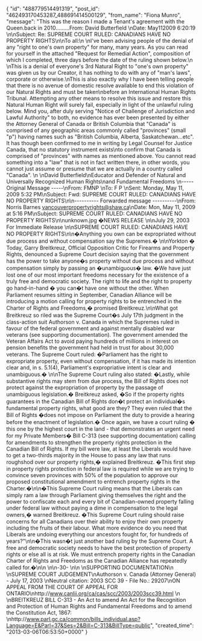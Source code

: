  {
   "id": "488779514491319",
   "post_id": "462493170453287_488691414500129",
   "from_name": "Fiona Munro",
   "message": "This was the reason I made a Tenant's agreement with the Queen.back in 2010.........From: David Butterfield \nDate: May112009 6:20:19 \n\nSubject: Re: SUPREME COURT RULED: CANADIANS HAVE NO PROPERTY RIGHTS\n\nTo all:\n \nI've been advising people of the denial of any \"right to one's own property\" for many, many years. As you can read for yourself in the attached \"Request for Remedial Action\", composition of which I completed, three days before the date of the ruling shown below.\n  \nThis is a denial of everyone's 3rd Natural Right to \"one's own property\" was given us by our Creator, it has nothing to do with any of \"man's laws\", corporate or otherwise.\nThis is also exactly why I have been telling people that there is no avenue of domestic resolve available to end this violation of our Natural Rights and must be taken\nbefore an International Human Rights Tribunal. Attempting any other means to resolve this issue and restore this Natural Human Right will surely fail, especially in light of the unlawful ruling below. Mind you, after duly serving \"Notice of Challenge of Jurisdiction and Lawful Authority\" to both, no evidence has ever been presented by either the Attorney General of Canada or British Columbia that \"Canada\" is comprised of any geographic areas commonly called \"provinces\" (small \"p\") having names such as \"British Columbia, Alberta, Saskatchewan...etc\". It has though been confirmed to me in writing by Legal Counsel for Justice Canada, that no statutory instrument exists\nto confirm that Canada is comprised of \"provinces\" with names as mentioned above. You cannot read something into a \"law\" that is not in fact written there, in other words, you cannot just assume or presume that we are actually in a country called \"Canada\". \n \nDavid Butterfield\nEducator and Defender of Natural and Universally Recognized Human Rights\nand Fundamental Freedoms \n----- Original Message -----\nFrom: FMNP \nTo: F P \nSent: Monday, May 11, 2009 5:32 PM\nSubject: Fwd: SUPREME COURT RULED: CANADIANS HAVE NO PROPERTY RIGHTS\n\n---------- Forwarded message ----------\nFrom: Norris Barnes <vancouverpropertyrights@shaw.ca>\nDate: Mon, May 11, 2009 at 5:16 PM\nSubject: SUPREME COURT RULED: CANADIANS HAVE NO PROPERTY RIGHTS\n\nunknown.jpg �NEWS RELEASE \n\nJuly 29, 2003                                                                                         For Immediate Release \n\nSUPREME COURT RULED: CANADIANS HAVE NO PROPERTY RIGHTS\n\n�Anything you own can be expropriated without due process and without compensation say the Supremes.� \n\nYorkton �  Today, Garry Breitkreuz, Official Opposition Critic for Firearms and Property Rights, denounced a Supreme Court decision saying that the government has the power to take anyone�s property without due process and without compensation simply by passing an �unambiguous� law.  �We have just lost one of our most important freedoms necessary for the existence of a truly free and democratic society.  The right to life and the right to property go hand-in-hand � you can�t have one without the other.  When Parliament resumes sitting in September, Canadian Alliance will be introducing a motion calling for property rights to be entrenched in the Charter of Rights and Freedoms,� promised Breitkreuz.\n\nWhat got Breitkreuz so riled was the Supreme Court�s July 17th judgment in the class-action suit Authorson v. Canada in which the Supremes ruled in favour of the federal government and against mentally disabled war veterans (see supporting documentation). The government amended the Veteran Affairs Act to avoid paying hundreds of millions in interest on pension benefits the government had held in trust for about 30,000 veterans.  The Supreme Court ruled: �Parliament has the right to expropriate property, even without compensation, if it has made its intention clear and, in s. 5.1(4), Parliament's expropriative intent is clear and unambiguous.� \n\nThe Supreme Court ruling also stated: �Lastly, while substantive rights may stem from due process, the Bill of Rights does not protect against the expropriation of property by the passage of unambiguous legislation.�  Breitkreuz asked, �So if the property rights guarantees in the Canadian Bill of Rights don�t protect an individual�s fundamental property rights, what good are they?  They even ruled that the Bill of Rights �does not impose on Parliament the duty to provide a hearing before the enactment of legislation.�  Once again, we have a court ruling � this one by the highest court in the land - that demonstrates an urgent need for my Private Members� Bill C-313 (see supporting documentation) calling for amendments to strengthen the property rights protection in the Canadian Bill of Rights.  If my bill were law, at least the Liberals would have to get a two-thirds majority in the House to pass any law that runs roughshod over our property rights,� explained Breitkreuz.  �This first step in property rights protection in federal law is required while we are trying to convince seven provinces with 50% of the population to approve our proposed constitutional amendment to entrench property rights in the Charter.�\n\n�This Supreme Court ruling means that the Liberals can simply ram a law through Parliament giving themselves the right and the power to confiscate each and every bit of Canadian-owned property falling under federal law without paying a dime in compensation to the legal owners,� warned Breitkreuz.  �This Supreme Court ruling should raise concerns for all Canadians over their ability to enjoy their own property including the fruits of their labour.  What more evidence do you need that Liberals are undoing everything our ancestors fought for, for hundreds of years?\"\n\n�This wasn�t just another bad ruling by the Supreme Court.  A free and democratic society needs to have the best protection of property rights or else all is at risk.  We must entrench property rights in the Canadian Charter of Rights and Freedoms as the Canadian Alliance has repeatedly called for.�\n\n \n\n-30- \n\n \nSUPPORTING DOCUMENTATION\n \nSUPREME COURT JUDGEMENT\nAuthorson v. Canada (Attorney General) - July 17, 2003 \nNeutral citation:  2003 SCC 39 - File No.:  29207\nON APPEAL FROM THE COURT OF APPEAL FOR ONTARIO\nhttp://www.canlii.org/ca/cas/scc/2003/2003scc39.html \n \nBREITKREUZ BILL C-313 - An  Act to amend An Act for the Recognition and Protection of Human Rights and Fundamental Freedoms and to amend the Constitution Act, 1867: \nhttp://www.parl.gc.ca/common/bills_individual.asp?Language=E&Parl=37&Ses=2&Bill=C-313&BillType=public",
   "created_time": "2013-03-06T06:53:50+0000"
 }
